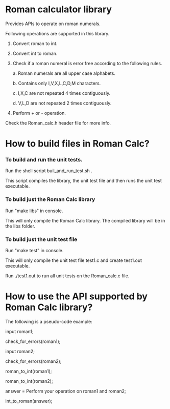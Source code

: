 # Roman calculator library

Provides APIs to operate on roman numerals.

Following operations are supported in this library.

1. Convert roman to int.

2. Convert int to roman.

3. Check if a roman numeral is error free according to the following rules.

    a. Roman numerals are all upper case alphabets.
    
    b. Contains only I,V,X,L,C,D,M characters.
    
    c. I,X,C are not repeated 4 times contiguously.
    
    d. V,L,D are not repeated 2 times contiguously.
    
4. Perform + or - operation.

Check the Roman_calc.h header file for more info.


# How to build files in Roman Calc?

### To build and run the unit tests.

Run the shell script buil_and_run_test.sh . 

This script compiles the library, the unit test file and then runs the unit test executable.

### To build just the Roman Calc library

Run "make libs" in console.

This will only compile the Roman Calc library. The compiled library will be in the libs folder.

### To build just the unit test file

Run "make test" in console.

This will only compile the unit test file test1.c and create test1.out executable. 

Run ./test1.out to run all unit tests on the Roman_calc.c file.


# How to use the API supported by Roman Calc library?
The following is a pseudo-code example:

input roman1;

check_for_errors(roman1);

input roman2;

check_for_errors(roman2);

roman_to_int(roman1);

roman_to_int(roman2);

answer = Perform your operation on roman1 and roman2;

int_to_roman(answer);

